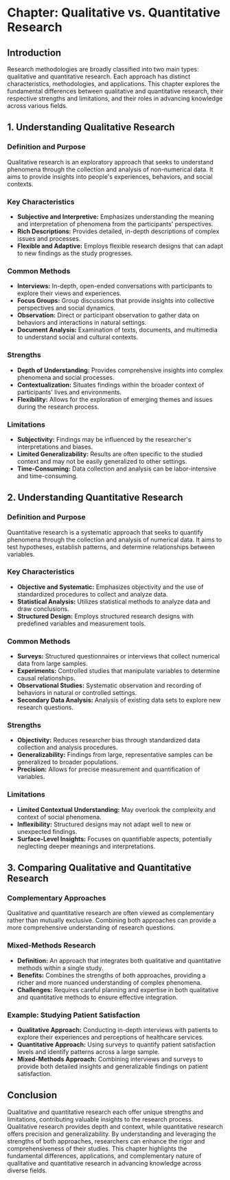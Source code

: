 # Chapter: Qualitative vs. Quantitative Research

## Introduction
Research methodologies are broadly classified into two main types: qualitative and quantitative research. Each approach has distinct characteristics, methodologies, and applications. This chapter explores the fundamental differences between qualitative and quantitative research, their respective strengths and limitations, and their roles in advancing knowledge across various fields.

## 1. Understanding Qualitative Research

### Definition and Purpose
Qualitative research is an exploratory approach that seeks to understand phenomena through the collection and analysis of non-numerical data. It aims to provide insights into people's experiences, behaviors, and social contexts.

### Key Characteristics
- **Subjective and Interpretive:** Emphasizes understanding the meaning and interpretation of phenomena from the participants' perspectives.
- **Rich Descriptions:** Provides detailed, in-depth descriptions of complex issues and processes.
- **Flexible and Adaptive:** Employs flexible research designs that can adapt to new findings as the study progresses.

### Common Methods
- **Interviews:** In-depth, open-ended conversations with participants to explore their views and experiences.
- **Focus Groups:** Group discussions that provide insights into collective perspectives and social dynamics.
- **Observation:** Direct or participant observation to gather data on behaviors and interactions in natural settings.
- **Document Analysis:** Examination of texts, documents, and multimedia to understand social and cultural contexts.

### Strengths
- **Depth of Understanding:** Provides comprehensive insights into complex phenomena and social processes.
- **Contextualization:** Situates findings within the broader context of participants' lives and environments.
- **Flexibility:** Allows for the exploration of emerging themes and issues during the research process.

### Limitations
- **Subjectivity:** Findings may be influenced by the researcher's interpretations and biases.
- **Limited Generalizability:** Results are often specific to the studied context and may not be easily generalized to other settings.
- **Time-Consuming:** Data collection and analysis can be labor-intensive and time-consuming.

## 2. Understanding Quantitative Research

### Definition and Purpose
Quantitative research is a systematic approach that seeks to quantify phenomena through the collection and analysis of numerical data. It aims to test hypotheses, establish patterns, and determine relationships between variables.

### Key Characteristics
- **Objective and Systematic:** Emphasizes objectivity and the use of standardized procedures to collect and analyze data.
- **Statistical Analysis:** Utilizes statistical methods to analyze data and draw conclusions.
- **Structured Design:** Employs structured research designs with predefined variables and measurement tools.

### Common Methods
- **Surveys:** Structured questionnaires or interviews that collect numerical data from large samples.
- **Experiments:** Controlled studies that manipulate variables to determine causal relationships.
- **Observational Studies:** Systematic observation and recording of behaviors in natural or controlled settings.
- **Secondary Data Analysis:** Analysis of existing data sets to explore new research questions.

### Strengths
- **Objectivity:** Reduces researcher bias through standardized data collection and analysis procedures.
- **Generalizability:** Findings from large, representative samples can be generalized to broader populations.
- **Precision:** Allows for precise measurement and quantification of variables.

### Limitations
- **Limited Contextual Understanding:** May overlook the complexity and context of social phenomena.
- **Inflexibility:** Structured designs may not adapt well to new or unexpected findings.
- **Surface-Level Insights:** Focuses on quantifiable aspects, potentially neglecting deeper meanings and interpretations.

## 3. Comparing Qualitative and Quantitative Research

### Complementary Approaches
Qualitative and quantitative research are often viewed as complementary rather than mutually exclusive. Combining both approaches can provide a more comprehensive understanding of research questions.

### Mixed-Methods Research
- **Definition:** An approach that integrates both qualitative and quantitative methods within a single study.
- **Benefits:** Combines the strengths of both approaches, providing a richer and more nuanced understanding of complex phenomena.
- **Challenges:** Requires careful planning and expertise in both qualitative and quantitative methods to ensure effective integration.

### Example: Studying Patient Satisfaction
- **Qualitative Approach:** Conducting in-depth interviews with patients to explore their experiences and perceptions of healthcare services.
- **Quantitative Approach:** Using surveys to quantify patient satisfaction levels and identify patterns across a large sample.
- **Mixed-Methods Approach:** Combining interviews and surveys to provide both detailed insights and generalizable findings on patient satisfaction.

## Conclusion
Qualitative and quantitative research each offer unique strengths and limitations, contributing valuable insights to the research process. Qualitative research provides depth and context, while quantitative research offers precision and generalizability. By understanding and leveraging the strengths of both approaches, researchers can enhance the rigor and comprehensiveness of their studies. This chapter highlights the fundamental differences, applications, and complementary nature of qualitative and quantitative research in advancing knowledge across diverse fields.

